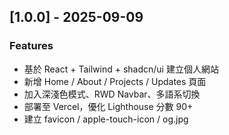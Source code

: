 ## [1.0.0] - 2025-09-09
### Features
- 基於 React + Tailwind + shadcn/ui 建立個人網站
- 新增 Home / About / Projects / Updates 頁面
- 加入深淺色模式、RWD Navbar、多語系切換
- 部署至 Vercel，優化 Lighthouse 分數 90+
- 建立 favicon / apple-touch-icon / og.jpg